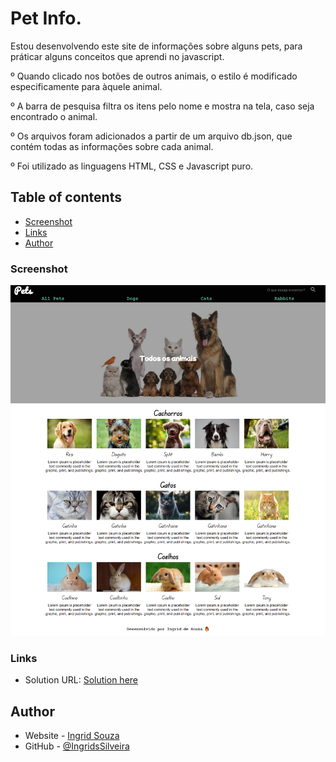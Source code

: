 # Pet Info.
Estou desenvolvendo este site de informações sobre alguns pets, para práticar alguns conceitos que aprendi no javascript.

º Quando clicado nos botões de outros animais, o estilo é modificado especificamente para àquele animal.

º A barra de pesquisa filtra os itens pelo nome e mostra na tela, caso seja encontrado o animal.

º Os arquivos foram adicionados a partir de um arquivo db.json, que contém todas as informações sobre cada animal.

º Foi utilizado as linguagens HTML, CSS e Javascript puro.

## Table of contents

- [Screenshot](#screenshot)
- [Links](#links)
- [Author](#author)

### Screenshot

![](assets/images/Pet-Info.png)

### Links

- Solution URL: [Solution here](https://ingridssilveira.github.io/petInfo/)

## Author

- Website - [Ingrid Souza](https://ingridssilveira.github.io/IngridSouza)
- GitHub - [@IngridsSilveira](https://github.com/IngridsSilveira)
